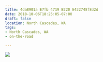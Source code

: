 ```yaml
---
title: 4da8901a E7fb 4719 B220 E432748f8d2d
date: 2018-10-06T18:25:05-07:00
draft: false
location: North Cascades, WA
tags:
- North Cascades, WA
- on-the-road

---
```



![](https://d17enza3bfujl8.cloudfront.net/IMG_20180908_080416_1-01.jpg)

